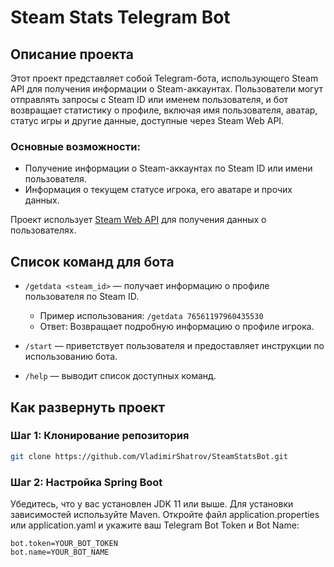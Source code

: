 # Steam Stats Telegram Bot

## Описание проекта

Этот проект представляет собой Telegram-бота, использующего Steam API для получения информации о Steam-аккаунтах. Пользователи могут отправлять запросы с Steam ID или именем пользователя, и бот возвращает статистику о профиле, включая имя пользователя, аватар, статус игры и другие данные, доступные через Steam Web API.

### Основные возможности:
- Получение информации о Steam-аккаунтах по Steam ID или имени пользователя.
- Информация о текущем статусе игрока, его аватаре и прочих данных.

Проект использует [Steam Web API](https://developer.valvesoftware.com/wiki/Steam_Web_API) для получения данных о пользователях.

## Список команд для бота

- `/getdata <steam_id>` — получает информацию о профиле пользователя по Steam ID.
    - Пример использования: `/getdata 76561197960435530`
    - Ответ: Возвращает подробную информацию о профиле игрока.

- `/start` — приветствует пользователя и предоставляет инструкции по использованию бота.

- `/help` — выводит список доступных команд.

## Как развернуть проект

### Шаг 1: Клонирование репозитория

```bash
git clone https://github.com/VladimirShatrov/SteamStatsBot.git
```
### Шаг 2: Настройка Spring Boot

Убедитесь, что у вас установлен JDK 11 или выше. Для установки зависимостей используйте Maven.
Откройте файл application.properties или application.yaml и укажите ваш Telegram Bot Token и Bot Name:

```editorconfig
bot.token=YOUR_BOT_TOKEN
bot.name=YOUR_BOT_NAME
```

